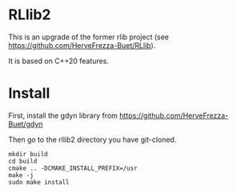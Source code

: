 # RLlib2

This is an upgrade of the former rlib project (see https://github.com/HerveFrezza-Buet/RLlib).

It is based on C++20 features.


# Install

First, install the gdyn library from https://github.com/HerveFrezza-Buet/gdyn

Then go to the rllib2 directory you have git-cloned.

```
mkdir build
cd build
cmake .. -DCMAKE_INSTALL_PREFIX=/usr
make -j
sudo make install
```